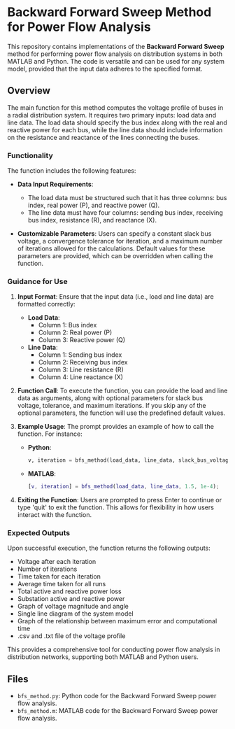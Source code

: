 # Backward Forward Sweep Method for Power Flow Analysis

This repository contains implementations of the **Backward Forward Sweep** method for performing power flow analysis on distribution systems in both MATLAB and Python. The code is versatile and can be used for any system model, provided that the input data adheres to the specified format.

## Overview

The main function for this method computes the voltage profile of buses in a radial distribution system. It requires two primary inputs: load data and line data. The load data should specify the bus index along with the real and reactive power for each bus, while the line data should include information on the resistance and reactance of the lines connecting the buses.

### Functionality

The function includes the following features:
- **Data Input Requirements**: 
  - The load data must be structured such that it has three columns: bus index, real power (P), and reactive power (Q).
  - The line data must have four columns: sending bus index, receiving bus index, resistance (R), and reactance (X).
  
- **Customizable Parameters**: Users can specify a constant slack bus voltage, a convergence tolerance for iteration, and a maximum number of iterations allowed for the calculations. Default values for these parameters are provided, which can be overridden when calling the function.

### Guidance for Use

1. **Input Format**: Ensure that the input data (i.e., load and line data) are formatted correctly:
   - **Load Data**: 
     - Column 1: Bus index
     - Column 2: Real power (P)
     - Column 3: Reactive power (Q)
   - **Line Data**: 
     - Column 1: Sending bus index
     - Column 2: Receiving bus index
     - Column 3: Line resistance (R)
     - Column 4: Line reactance (X)

2. **Function Call**: To execute the function, you can provide the load and line data as arguments, along with optional parameters for slack bus voltage, tolerance, and maximum iterations. If you skip any of the optional parameters, the function will use the predefined default values.

3. **Example Usage**: The prompt provides an example of how to call the function. For instance:
   - **Python**:
     ```python
     v, iteration = bfs_method(load_data, line_data, slack_bus_voltage=1.5, tolerance=1e-4)
     ```
   - **MATLAB**:
     ```matlab
     [v, iteration] = bfs_method(load_data, line_data, 1.5, 1e-4);
     ```

4. **Exiting the Function**: Users are prompted to press Enter to continue or type 'quit' to exit the function. This allows for flexibility in how users interact with the function.

### Expected Outputs

Upon successful execution, the function returns the following outputs:
- Voltage after each iteration
- Number of iterations
- Time taken for each iteration
- Average time taken for all runs
- Total active and reactive power loss
- Substation active and reactive power
- Graph of voltage magnitude and angle
- Single line diagram of the system model
- Graph of the relationship between maximum error and computational time
- .csv and .txt file of the voltage profile

This provides a comprehensive tool for conducting power flow analysis in distribution networks, supporting both MATLAB and Python users.

## Files

- `bfs_method.py`: Python code for the Backward Forward Sweep power flow analysis.
- `bfs_method.m`: MATLAB code for the Backward Forward Sweep power flow analysis.
